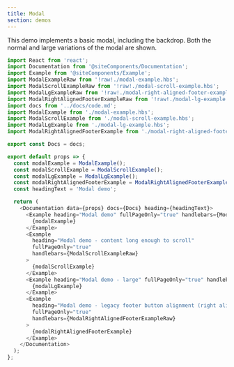 ```yaml
---
title: Modal
section: demos
---
```


<!-- ## Overview -->

This demo implements a basic modal, including the backdrop. Both the normal and large variations of the modal are shown.

<!-- ## Accessibility

| Attribute | Applies to | Outcome |
| -- | -- | -- |
| `role="dialog"` | `.pf-c-modal-box` | Identifies the element that serves as the modal container. **Required**|
| `aria-labeledby="TitleID"` | `.pf-c-modal-box` | Gives the modal an accessible name by referring to the element that provides the dialog title. **Required** |
| `aria-describedby="ContentID"` | `.pf-c-modal-box` | Gives the modal an accessible description by referring to the modal content that describes the primary message or purpose of the dialog. Not used if there is no static text that describes the modal. |
| `aria-modal="true"` | `.pf-c-modal-box` | Tells assistive technologies that the windows underneath the current modal are not available for interaction. **Required**|

## Usage
 -->

```js
import React from 'react';
import Documentation from '@siteComponents/Documentation';
import Example from '@siteComponents/Example';
import ModalExampleRaw from '!raw!./modal-example.hbs';
import ModalScrollExampleRaw from '!raw!./modal-scroll-example.hbs';
import ModalLgExampleRaw from '!raw!./modal-right-aligned-footer-example.hbs';
import ModalRightAlignedFooterExampleRaw from '!raw!./modal-lg-example.hbs';
import docs from '../docs/code.md';
import ModalExample from './modal-example.hbs';
import ModalScrollExample from './modal-scroll-example.hbs';
import ModalLgExample from './modal-lg-example.hbs';
import ModalRightAlignedFooterExample from './modal-right-aligned-footer-example.hbs';

export const Docs = docs;

export default props => {
  const modalExample = ModalExample();
  const modalScrollExample = ModalScrollExample();
  const modalLgExample = ModalLgExample();
  const modalRightAlignedFooterExample = ModalRightAlignedFooterExample();
  const headingText = 'Modal demo';

  return (
    <Documentation data={props} docs={Docs} heading={headingText}>
      <Example heading="Modal demo" fullPageOnly="true" handlebars={ModalExampleRaw}>
        {modalExample}
      </Example>
      <Example
        heading="Modal demo - content long enough to scroll"
        fullPageOnly="true"
        handlebars={ModalScrollExampleRaw}
      >
        {modalScrollExample}
      </Example>
      <Example heading="Modal demo - large" fullPageOnly="true" handlebars={ModalLgExampleRaw}>
        {modalLgExample}
      </Example>
      <Example
        heading="Modal demo - legacy footer button alignment (right aligned)"
        fullPageOnly="true"
        handlebars={ModalRightAlignedFooterExampleRaw}
      >
        {modalRightAlignedFooterExample}
      </Example>
    </Documentation>
  );
};
```